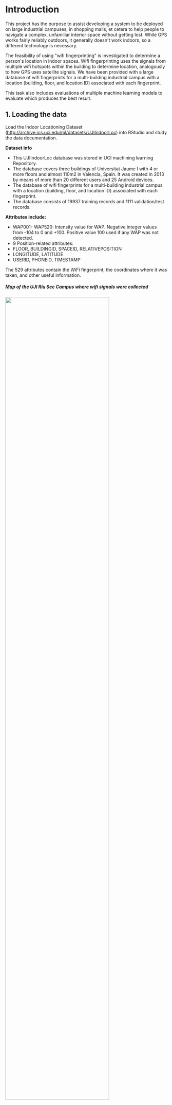 # Introduction

This project has the purpose to assist developing a system to be deployed on large industrial campuses, in shopping malls, et cetera to help people to navigate a complex, unfamiliar interior space without getting lost. While GPS works fairly reliably outdoors, it generally doesn't work indoors, so a different technology is necessary. 

The feasibility of using "wifi fingerprinting" is investigated to determine a person's location in indoor spaces. Wifi fingerprinting uses the signals from multiple wifi hotspots within the building to determine location, analogously to how GPS uses satellite signals. We have been provided with a large database of wifi fingerprints for a multi-building industrial campus with a location (building, floor, and location ID) associated with each fingerprint. 

This task also includes evaluations of multiple machine learning models to evaluate which produces the best result.

## 1. Loading the data
Load the Indoor Locationing Dataset (http://archive.ics.uci.edu/ml/datasets/UJIIndoorLoc) into RStudio and study the data documentation. 

**Dataset Info**
- This UJIIndoorLoc database was stored in UCI machining learning Repository.
- The database covers three buildings of Universitat Jaume I with 4 or more floors and almost 110m2 in Valencia, Spain. It was created in 2013 by means of more than 20 different users and 25 Android devices.
- The database of wifi fingerprints for a multi-building industrial campus with a location (building, floor, and location ID) associated with each fingerprint.
- The database consists of 19937 training records and 1111 validation/test records.

**Attributes include:**

- WAP001- WAP520: Intensity value for WAP. Negative integer values from -104 to 0 and +100. Positive value 100 used if any WAP was not detected.
- 9 Position-related attributes:
- FLOOR, BUILDINGID, SPACEID, RELATIVEPOSITION
- LONGITUDE, LATITUDE
- USERID, PHONEID, TIMESTAMP

The 529 attributes contain the WiFi fingerprint, the coordinates where it was taken, and other useful information.

##### Map of the UJI Riu Sec Campus where wifi signals were collected

<img src="/images/Buildings_Wifi%20signals%20collected%20from.png"  width="80%" height="80%">


### Performing EDA

Preliminary exploration was performed as part of familiarization process.

**The distribution and occurrences of WAPs**

<img src="/images/Frequency%20of%20occurrence%20of%20WAPs%20values_train.png"  width="240" height="190">   <img src="/images/Frequency%20of%20occurrence%20of%20WAPs%20values_valid.png"  width="240" height="190"> 

<img src="/images/Frequency%20of%20occurence%20of%20WAPs%20both%20dt.png"  width="340" height="200"> 


**3D-mapping the footprints**

<img src="/images/3D%20indoor%20training.png"  width="240" height="240"> <img src="/images/3D%20indoor%20validation.png"  width="240" height="240">


### 2. Data cleaning
A few actions have been taken in terms of data cleaning and transformation:

- remove duplicate (non-unique) observations 
- the training and validation data sets were combined together to speed up the transformation process
- change certain variables'data type to appropriate ones
- change the value of RSSI = 100 to -110
- remove those "near-zero variance" predictors and registers (including those columns that contain only constants and rows with no variance)
- remove variables that have little values in terms of validating models/data
- split data before modelling


### 3. Decision on ML approach - classificaiton or regression?

The dataset is very large, so a key part of the process involves defining an approach to sampling the data. Decisions were made to use:

- classification models to predict building ID and floor numbers
- regression models to predict longitude and latitude values by each building

Parallel processing was set up. 


### 4. Predicting bUilding ID

KNN, Random Forest and Decision Tree C5.0 were deployed. Results can ben seen in below:

<img src="/images/Kappa%20and%20Accuracy_3 models_BLD.png"  width="45%" height="45%">  

There is large amount of information that independent variables carry in this dataset, which can well explain why all models have very good results in terms of predicting Building IDs. 


### 5. Predicting floor numbers

Random Forest and KNN algorithms have been employed in predicting floor numbers. In predicting floor numbers, the data was subset by each building. Nevertheless, an attempt has also been made to use all data without subsetting by building ID. The latter approach showed a slightly better result when predicting floor numbers in the Building 1 as shown in below group of confusion matrices.  

**Confusion matrices of predicting floor numbers - using Random Forest**

**<em>Confusion Matrix - subsetting data by building IDs (BLD0, BLD1, BLD2)</em>**

<img src="/images/CM%20-%20prediction%20of%20floors%20with%20data%20BLD0.png"  width="30%" height="30%">  <img src="/images/CM%20-%20prediction%20of%20floors%20with%20BLD1.png"  width="30%" height="30%">  <img src="/images/CM%20-%20prediction%20of%20floors%20with%20BLD2.png"  width="30%" height="30%">  


**<em>Confusion Matrix - without subsetting data</em>**

<img src="/images/CM%20-%20prediction%20of%20floors%20with%20all%20buildings.png"  width="30%" height="30%"> 

Further investigation should be taken in understanding why the prediction of floor numbers in Building 1 has much worse results than those in the other two buildings. 

**Confusion matrices of predicting floor numbers - using KNN**

**<em>Confusion Matrix - subsetting data by building IDs (BLD0, BLD1, BLD2)</em>**

<img src="/images/KNN%20CM%20BLD0%20floor%20prediction.png"  width="30%" height="30%">  <img src="/images/KNN%20CM%20BLD1%20floor%20prediction.png"  width="30%" height="30%">  <img src="/images/KNN%20CM%20BLD2%20floor%20prediction.png"  width="30%" height="30%">  


**<em>Confusion Matrix - without subsetting data</em>**

<img src="/images/KNN%20CM%20all%20BLDs%20floor%20prediction.png"  width="30%" height="30%"> 


### 6. Predicting latitude and longitude values

Random Forest regression algorithm and KNN regression algorithm were deployed in predicting latitude and longitude values. In an earlier attempt, both variables were included in the training and the validation dataset. When examining the variable importance, both variables ranked as the most important variable when predicting the other. Given the context that this task is to predict latitude/longitude in neighboring buildings, each latitude value has only a relatively small range of longitude values. This may lead to the high importance score they appear to each other. Therefore, latitude and longitude values were taken out in predicting longitude and latitude. 

The system processing time: RF - on average between 30m to 1h and KNN took much shorter time. By releveling floor number, improved results in R-squared were achieved.


#### 6.1 Random Forest - predicting longitude 

**Predicted vs. Actual Longitude Values - Random Forest Algorithm (BLD0, BLD1, BLD2)**

<img src="/images/RF%20nolat%20predicted%20vs.%20actual%20Longitude%20in%20Building%200.png"  width="30%" height="30%">  <img src="/images/RF%20nolat%20Predicted%20vs.%20Actual%20-%20Longitude%20in%20Building%201.png"  width="30%" height="30%">  <img src="/images/RF%20nolat%20Predicted%20vs.%20Actual%20-%20Longitude%20in%20Building%202.png"  width="30%" height="30%">  

**List of important variables in predicting longitude values (Random Forest)**

<img src="/images/LON_BLD0_RF_nolat.png"  width="30%" height="30%">  <img src="/images/LONPredict_BLD1_RF_nolat.png"  width="30%" height="30%">  <img src="/images/LONPredict_BLD2_RF_nolat.png"  width="30%" height="30%">


#### 6.2 Random Forest - predicting latitude 

**Predicted vs. Actual Longitude Values - Random Forest Algorithm (BLD0, BLD1, BLD2)**

<img src="/images/RF%20nolon%20Predicted%20vs.%20Actual%20-%20Latitude%20in%20Building%200.png"  width="30%" height="30%">  <img src="/images/RF%20nolon%20Predicted%20vs.%20Actual%20-%20Latitude%20in%20Building%201.png"  width="30%" height="30%">  <img src="/images/RF%20nolon%20Predicted%20vs.%20Actual%20-%20Latitude%20in%20Building%202.png"  width="30%" height="30%">  


**List of important variables in predicting latitude values (Random Forest)**

<img src="/images/LATPredict_BLD0_RF_nolon.png"  width="30%" height="30%">  <img src="/images/LATPredict_BLD1_RF_nolon.png"  width="30%" height="30%">  <img src="/images/LATPredict_BLD2_RF_nolon.png"  width="30%" height="30%">

#### 6.3 KNN - predicting longitude 

**Predicted vs. Actual Longitude Values - KNN Algorithm (BLD0, BLD1, BLD2)**

<img src="/images/KNN%20nolat%20Predicted%20vs.%20Actual%20-%20Longitude%20in%20Building%200.png"  width="30%" height="30%">  <img src="/images/KNN%20nolat%20Predicted%20vs.%20Actual%20-%20Longitude%20in%20Building%201.png"  width="30%" height="30%">  <img src="/images/KNN%20nolat%20Predicted%20vs.%20Actual%20-%20Longitude%20in%20Building%202.png"  width="30%" height="30%">


#### 6.4 KNN - predicting latitude 

**Predicted vs. Actual Longitude Values - KNN Algorithm (BLD0, BLD1, BLD2)**

<img src="/images/KNN%20nolon%20Predicted%20vs.%20Actual%20-%20Latitude%20in%20Building%200.png"  width="30%" height="30%">  <img src="/images/KNN%20nolon%20Predicted%20vs.%20Actual%20-%20Latitude%20in%20Building%201.png"  width="30%" height="30%">  <img src="/images/KNN%20%20nolon%20Predicted%20vs.%20Actual%20-%20Latitude%20in%20Building%202.png"  width="30%" height="30%">  


### 7. Summary

The algorithm to be best for this data: Random Forest. 

<img src="/images/summary_of_model_performance.png"  width="100%" height="100%">

**Recommendations in how to improve results**

- Further investigations should be take to look at how to achieve better results in predicting floor numbers in Building 1
- Latitude and longitude prediction for Building 2: BLD 2’s data are disproportionate – more than 9000 observations in training dataset, but only around 200 in the validation dataset.
- Random forest algorithm performed better in terms of accuracy and errors: 
    * less false prediction in floor numbers
    * latitude and longitude “combined” MAEs
    <img src="/images/LAT_LON_combinedMAE.png"  width="40%" height="40%">

- In terms of running time: 
    * KNN was in general faster – when RF models took on average 30mins above to run each one, KNN needed 15-30 mins to run. 
some specific models were super faster and only took a few seconds to get results.
In addition, RF's mtry were set to be around 160 and 200 when predicting latitude and longitude with Random Forest regression, which could lead to model overfit – this should be investigated when time allows. 

